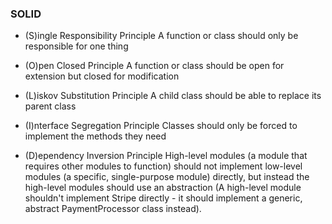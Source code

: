 ### SOLID
- (S)ingle Responsibility Principle
A function or class should only be responsible for one thing

- (O)pen Closed Principle
A function or class should be open for extension but closed for modification

- (L)iskov Substitution Principle
A child class should be able to replace its parent class

- (I)nterface Segregation Principle
Classes should only be forced to implement the methods they need

- (D)ependency Inversion Principle
High-level modules (a module that requires other modules to function) should not implement low-level modules (a specific, single-purpose module) directly, but instead the high-level modules should use an abstraction (A high-level module shouldn't implement Stripe directly - it should implement a generic, abstract PaymentProcessor class instead).
